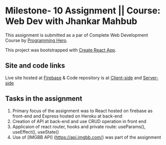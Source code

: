 # Milestone- 10 Assignment || Course: Web Dev with Jhankar Mahbub
This assignment is submitted as a par of Complete Web Development Course by [Programming Hero](https://web.programming-hero.com/).

This project was bootstrapped with [Create React App](https://github.com/facebook/create-react-app).

## Site and code links
Live site hosted at [Firebase](https://time-machine-7b98e.web.app) 
& Code repository is at [Client-side](https://github.com/farukhrana14/time-machine-client) and [Server-side](https://github.com/farukhrana14/time-machine-server)


## Tasks in the assignment

1. Primary focus of the assignment was to React hosted on firebase as front-end and Express hosted on Heroku at back-end
2. Creation of API at back-end and use CRUD operation in front end
3. Applicaion of react router, hooks and private route: useParams(), useEffect(), useState()
4. Use of [IMGBB API] (https://api.imgbb.com/) was part of the assignment


